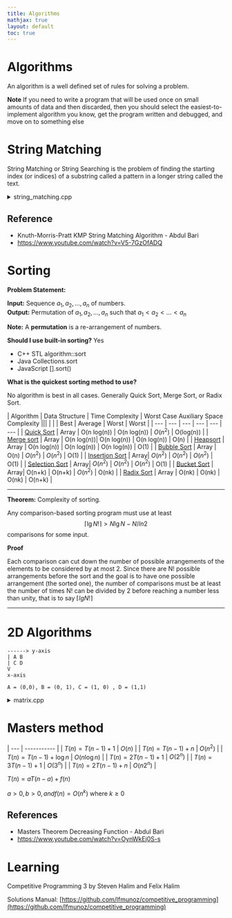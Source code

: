 ```yaml
---
title: Algorithms
mathjax: true
layout: default
toc: true
---
```



# Algorithms 

An algorithm is a well defined set of rules for solving a problem.

**Note** If you need to write a program that will be used once on small amounts of data and then discarded, then you should select the easiest-to-implement algorithm you know, get the program written and debugged, and move on to something else


# String Matching 

String Matching or String Searching is the problem of finding the starting index (or indices) of a substring called a pattern in a longer string called the text.

<details>
<summary> string_matching.cpp </summary>

<p markdown="block">
```cpp
{% include_relative src/string_matching.cpp %}
````
</p></details>  


## Reference 

* Knuth-Morris-Pratt KMP String Matching Algorithm - Abdul Bari
* https://www.youtube.com/watch?v=V5-7GzOfADQ


# Sorting

**Problem Statement:**

**Input:** Sequence $a_1,a_2, \dots, a_n$ of numbers. \
**Output:** Permutation  of $a_1, a_2, \dots, a_n$  such that $a_1 < a_2 <  \dots < a_n$ 

**Note:** A **permutation** is a re-arrangement of numbers.


**Should I use built-in sorting?** Yes

* C++ STL algorithm::sort
* Java Collections.sort
* JavaScript [].sort()

**What is the quickest sorting method to use?**

No algorithm is best in all cases. Generally Quick Sort, Merge Sort, or Radix Sort.


| Algorithm | Data Structure | Time Complexity | Worst Case Auxiliary Space Complexity |||
| | | Best | Average | Worst | Worst | 
| --- | --- | --- | --- | --- | --- | 
| [Quick Sort](QuickSort.html) | Array | O(n log(n)) | O(n log(n))  | $O(n^2)$  | O(log(n))  | 
| [Merge sort]() | Array | O(n log(n))| O(n log(n))  | O(n log(n)) | O(n)  | 
| [Heapsort]() | Array | O(n log(n)) | O(n log(n))  | O(n log(n)) | O(1)  | 
| [Bubble Sort]() | Array | O(n) | $O(n^2)$ | $O(n^2)$  | O(1) | 
| [Insertion Sort]() | Array| $O(n^2)$ | $O(n^2)$ | $O(n^2)$  | O(1) | 
| [Selection Sort]() | Array| $O(n^2)$ | $O(n^2)$ | $O(n^2)$  | O(1) | 
| [Bucket Sort]() | Array| O(n+k) | O(n+k) | $O(n^2)$ | O(nk) | 
| [Radix Sort]() | Array | O(nk) | O(nk) | O(nk) | O(n+k) | 

----
**Theorem:** Complexity of sorting. 

Any comparison-based sorting program must use at least $$\lceil \lg{N!} \rceil > N \lg{N - N / ln2}$$ comparisons for some input.

**Proof**

Each comparison can cut down the number of possible arrangements of the elements to be considered by at most 2. Since there are N! possible arrangements before the sort and the goal is to have one possible arrangement (the sorted one), the number of comparisons must be at least the number of times N! can be divided by 2 before reaching a number less than unity, that is to say $\lceil lg N! \rceil$

----


# 2D Algorithms

```
------> y-axis
| A B
| C D      
V
x-axis

A = (0,0), B = (0, 1), C = (1, 0) , D = (1,1)

```

<details>
<summary> matrix.cpp </summary>

<p markdown="block">
```cpp
{% include_relative src/matrix.cpp %}
````
</p></details>  


# Masters method


| --- | ----------- |
| $T(n) = T(n-1) + 1$ | $O(n)$ |
| $T(n) = T(n-1) + n$ | $O(n^2)$ |
| $T(n) = T(n-1) + \log{n}$ |  $O(n\log{n})$ |
| $T(n) = 2 T(n-1) + 1$ | $O(2^n)$ |
| $T(n) = 3 T(n-1) + 1$ | $O(3^n)$ |
| $T(n) = 2 T(n-1) + n$ | $O(n2^n)$ |


$T(n) = a T(n-a) + f(n)$

$a > 0, b > 0, and f(n) = O(n^k)$ where $k \geq 0$



## References 

* Masters Theorem Decreasing Function - Abdul Bari
* https://www.youtube.com/watch?v=OynWkEj0S-s




# Learning


Competitive Programming 3 by Steven Halim and Felix Halim

Solutions Manual: [https://github.com/lfmunoz/competitive_programming](https://github.com/lfmunoz/competitive_programming)


